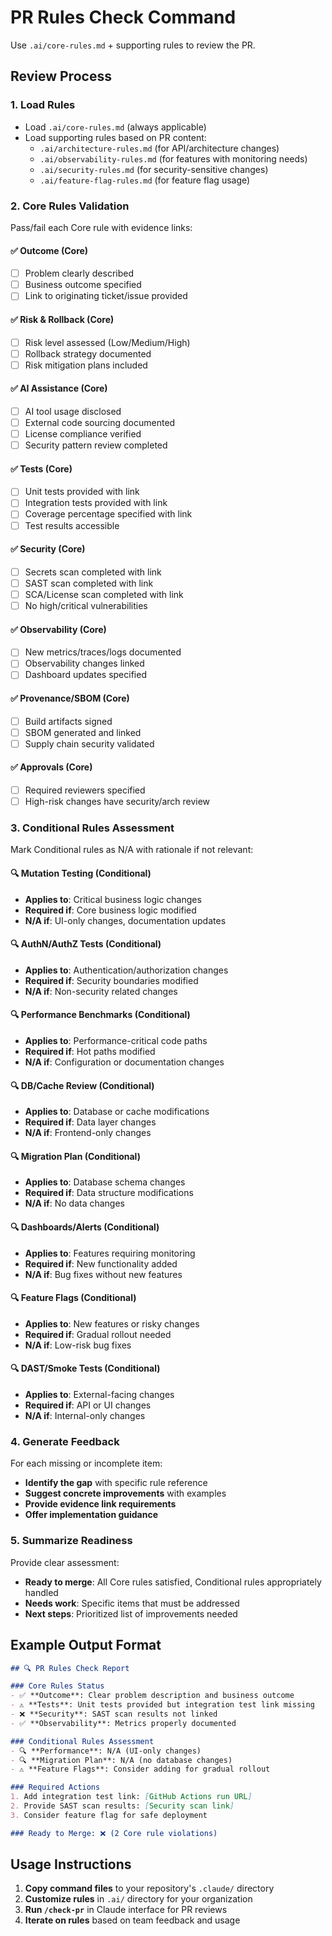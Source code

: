 # PR Rules Check Command

Use `.ai/core-rules.md` + supporting rules to review the PR.

## Review Process

### 1. Load Rules
- Load `.ai/core-rules.md` (always applicable)
- Load supporting rules based on PR content:
  - `.ai/architecture-rules.md` (for API/architecture changes)
  - `.ai/observability-rules.md` (for features with monitoring needs)
  - `.ai/security-rules.md` (for security-sensitive changes)
  - `.ai/feature-flag-rules.md` (for feature flag usage)

### 2. Core Rules Validation
Pass/fail each Core rule with evidence links:

#### ✅ Outcome (Core)
- [ ] Problem clearly described
- [ ] Business outcome specified
- [ ] Link to originating ticket/issue provided

#### ✅ Risk & Rollback (Core)
- [ ] Risk level assessed (Low/Medium/High)
- [ ] Rollback strategy documented
- [ ] Risk mitigation plans included

#### ✅ AI Assistance (Core)
- [ ] AI tool usage disclosed
- [ ] External code sourcing documented
- [ ] License compliance verified
- [ ] Security pattern review completed

#### ✅ Tests (Core)
- [ ] Unit tests provided with link
- [ ] Integration tests provided with link
- [ ] Coverage percentage specified with link
- [ ] Test results accessible

#### ✅ Security (Core)
- [ ] Secrets scan completed with link
- [ ] SAST scan completed with link
- [ ] SCA/License scan completed with link
- [ ] No high/critical vulnerabilities

#### ✅ Observability (Core)
- [ ] New metrics/traces/logs documented
- [ ] Observability changes linked
- [ ] Dashboard updates specified

#### ✅ Provenance/SBOM (Core)
- [ ] Build artifacts signed
- [ ] SBOM generated and linked
- [ ] Supply chain security validated

#### ✅ Approvals (Core)
- [ ] Required reviewers specified
- [ ] High-risk changes have security/arch review

### 3. Conditional Rules Assessment
Mark Conditional rules as N/A with rationale if not relevant:

#### 🔍 Mutation Testing (Conditional)
- **Applies to**: Critical business logic changes
- **Required if**: Core business logic modified
- **N/A if**: UI-only changes, documentation updates

#### 🔍 AuthN/AuthZ Tests (Conditional)
- **Applies to**: Authentication/authorization changes
- **Required if**: Security boundaries modified
- **N/A if**: Non-security related changes

#### 🔍 Performance Benchmarks (Conditional)
- **Applies to**: Performance-critical code paths
- **Required if**: Hot paths modified
- **N/A if**: Configuration or documentation changes

#### 🔍 DB/Cache Review (Conditional)
- **Applies to**: Database or cache modifications
- **Required if**: Data layer changes
- **N/A if**: Frontend-only changes

#### 🔍 Migration Plan (Conditional)
- **Applies to**: Database schema changes
- **Required if**: Data structure modifications
- **N/A if**: No data changes

#### 🔍 Dashboards/Alerts (Conditional)
- **Applies to**: Features requiring monitoring
- **Required if**: New functionality added
- **N/A if**: Bug fixes without new features

#### 🔍 Feature Flags (Conditional)
- **Applies to**: New features or risky changes
- **Required if**: Gradual rollout needed
- **N/A if**: Low-risk bug fixes

#### 🔍 DAST/Smoke Tests (Conditional)
- **Applies to**: External-facing changes
- **Required if**: API or UI changes
- **N/A if**: Internal-only changes

### 4. Generate Feedback
For each missing or incomplete item:
- **Identify the gap** with specific rule reference
- **Suggest concrete improvements** with examples
- **Provide evidence link requirements**
- **Offer implementation guidance**

### 5. Summarize Readiness
Provide clear assessment:
- **Ready to merge**: All Core rules satisfied, Conditional rules appropriately handled
- **Needs work**: Specific items that must be addressed
- **Next steps**: Prioritized list of improvements needed

## Example Output Format

```markdown
## 🔍 PR Rules Check Report

### Core Rules Status
- ✅ **Outcome**: Clear problem description and business outcome
- ⚠️ **Tests**: Unit tests provided but integration test link missing
- ❌ **Security**: SAST scan results not linked
- ✅ **Observability**: Metrics properly documented

### Conditional Rules Assessment
- 🔍 **Performance**: N/A (UI-only changes)
- 🔍 **Migration Plan**: N/A (no database changes)
- ⚠️ **Feature Flags**: Consider adding for gradual rollout

### Required Actions
1. Add integration test link: [GitHub Actions run URL]
2. Provide SAST scan results: [Security scan link]
3. Consider feature flag for safe deployment

### Ready to Merge: ❌ (2 Core rule violations)
```

## Usage Instructions

1. **Copy command files** to your repository's `.claude/` directory
2. **Customize rules** in `.ai/` directory for your organization
3. **Run `/check-pr`** in Claude interface for PR reviews
4. **Iterate on rules** based on team feedback and usage

